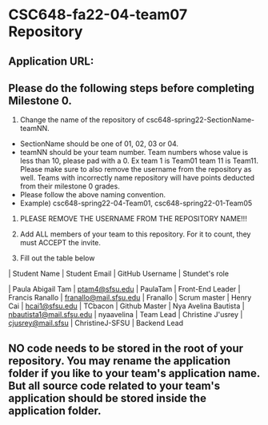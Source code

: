 # CSC648-fa22-04-team07 Repository

## Application URL: 


## Please do the following steps before completing Milestone 0.
1. Change the name of the repository of csc648-spring22-SectionName-teamNN. 
 - SectionName should be one of 01, 02, 03 or 04. 
 - teamNN should be your team number. Team numbers whose value is less than 10, please pad with a 0. Ex team 1 is Team01 team 11 is Team11. Please make sure to also remove the username from the repository as well. Teams with incorrectly name repository will have points deducted from their milestone 0 grades.
 - Please follow the above naming convention.
 - Example) csc648-spring22-04-Team01,   csc648-spring22-01-Team05

1. PLEASE REMOVE THE USERNAME FROM THE REPOSITORY NAME!!!

2. Add ALL members of your team to this repository. For it to count, they must ACCEPT the invite.

3. Fill out the table below


| Student Name | Student Email | GitHub Username | Stundet's role

| Paula Abigail Tam | ptam4@sfsu.edu | PaulaTam |  Front-End Leader
| Francis Ranallo | franallo@mail.sfsu.edu | Franallo | Scrum master
| Henry Cai | hcai1@sfsu.edu | TCbacon | Github Master
| Nya Avelina Bautista | nbautista1@mail.sfsu.edu | nyaavelina | Team Lead
| Christine J'usrey | cjusrey@mail.sfsu | ChristineJ-SFSU | Backend Lead

## NO code needs to be stored in the root of your repository. You may rename the application folder if you like to your team's application name. But all source code related to your team's application should be stored inside the application folder.
